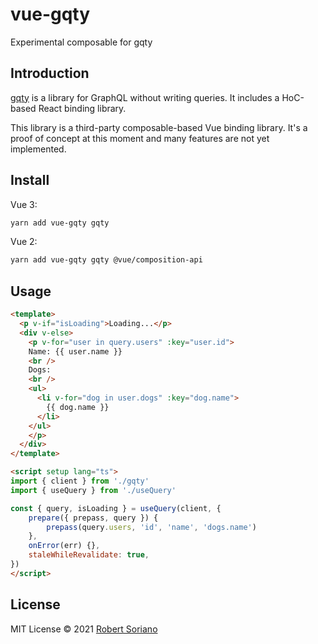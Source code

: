 # vue-gqty

Experimental composable for gqty

## Introduction

[gqty](https://github.com/gqty-dev/gqty) is a library for
GraphQL without writing queries.
It includes a HoC-based React binding library.

This library is a third-party composable-based Vue binding library.
It's a proof of concept at this moment and many features are not
yet implemented.

## Install

Vue 3:

```bash
yarn add vue-gqty gqty
```

Vue 2:

```bash
yarn add vue-gqty gqty @vue/composition-api
```

## Usage

```html
<template>
  <p v-if="isLoading">Loading...</p>
  <div v-else>
    <p v-for="user in query.users" :key="user.id">
    Name: {{ user.name }}
    <br />
    Dogs:
    <br />
    <ul>
      <li v-for="dog in user.dogs" :key="dog.name">
        {{ dog.name }}
      </li> 
    </ul>
    </p>
  </div>
</template>

<script setup lang="ts">
import { client } from './gqty'
import { useQuery } from './useQuery'

const { query, isLoading } = useQuery(client, {
    prepare({ prepass, query }) {
        prepass(query.users, 'id', 'name', 'dogs.name')
    },
    onError(err) {},
    staleWhileRevalidate: true,
})
</script>
```

## License

MIT License © 2021 [Robert Soriano](https://github.com/wobsoriano)
